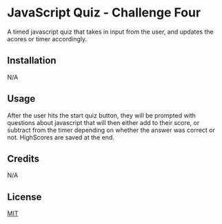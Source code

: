# JavaScript Quiz - Challenge Four

A timed javascript quiz that takes in input from the user, and updates the acores or timer accordingly.

## Installation

N/A

## Usage

After the user hits the start quiz button, they will be prompted with questions about javascript that will then either add to their score, or subtract from the timer depending on whether the answer was correct or not. HighScores are saved at the end.

## Credits

N/A

## License

[MIT](https://choosealicense.com/licenses/mit/)